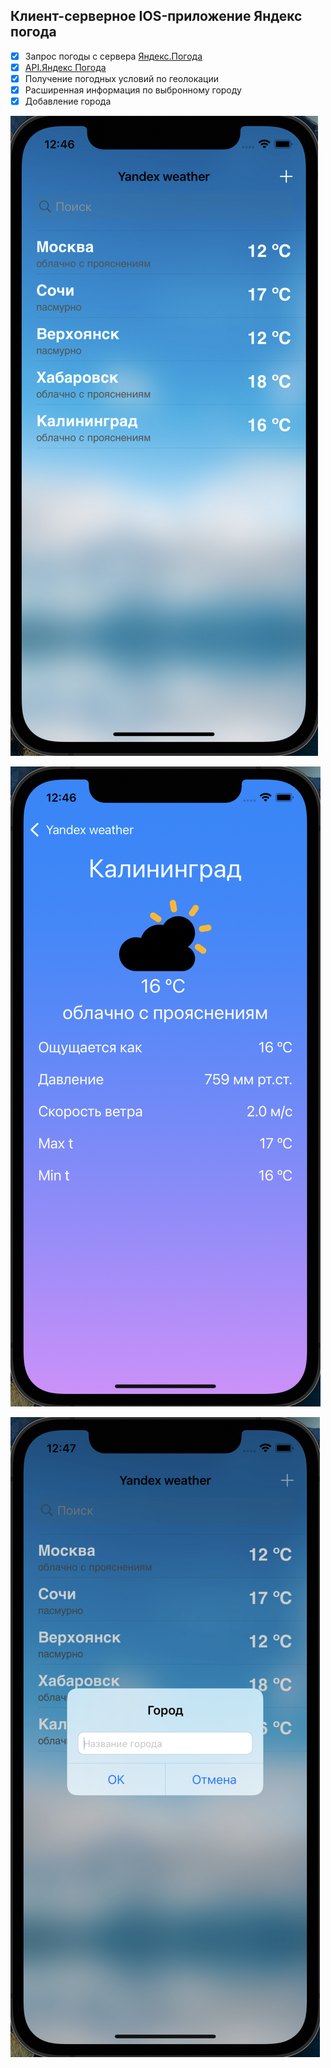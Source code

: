 ## Клиент-серверное IOS-приложение Яндекс погода

 - [X] Запрос погоды с сервера [Яндекс.Погода](https://weather.yandex.ru)
 - [X] [API.Яндекс Погода](https://yandex.ru/dev/weather/doc/dg/concepts/about.html)
 - [X] Получение погодных условий по геолокации
 - [X] Расширенная информация по выбронному городу
 - [X] Добавление города

![CityList](https://github.com/ArturKondratev/Yandex-Weather/blob/main/YandexWeather/Skrin/2.png?raw=true, "CityList")

![ExtendedInformation](https://github.com/ArturKondratev/Yandex-Weather/blob/main/YandexWeather/Skrin/3.png?raw=true, "ExtendedInformation")

![AddCity](https://github.com/ArturKondratev/Yandex-Weather/blob/main/YandexWeather/Skrin/4.png?raw=true, "AddCity")
